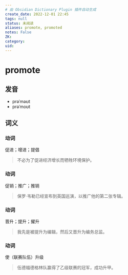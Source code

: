 ```yaml
---
# 由 Obsidian Dictionary Plugin 插件自动生成
create_date: 2022-12-01 22:45
tags: null
status: 未阅读 
aliases: promote, promoted
notes: False
ZK: 
category: 
uid: 
---
```


# promote

## 发音

- prəˈməʊt
- prəˈmoʊt

## 词义

### 动词

促进；增进；提倡

> 不必为了促进经济增长而牺牲环境保护。

### 动词

促销；推广；推销

> 保罗·韦勒已经宣布到英国巡演，以推广他的第二张专辑。

### 动词

晋升；提升；擢升

> 我先是被提升为编辑，然后又晋升为编务总监。

### 动词

使（联赛队伍）升级

> 伍德福德格林队赢得了乙级联赛的冠军，成功升甲。



